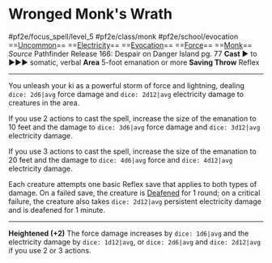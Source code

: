# Wronged Monk's Wrath
#pf2e/focus_spell/level_5 #pf2e/class/monk #pf2e/school/evocation 
==[Uncommon](Uncommon.md)== ==[Electricity](Electricity.md)== ==[Evocation](Evocation.md)== ==[Force](Force.md)== ==[Monk](Monk.md)==
*Source* Pathfinder Release 166: Despair on Danger Island pg. 77
**Cast** ► to ►►► somatic, verbal
**Area** 5-foot emanation or more
**Saving Throw** Reflex

---
You unleash your ki as a powerful storm of force and lightning, dealing `dice: 2d6|avg` force damage and `dice: 2d12|avg` electricity damage to creatures in the area.

If you use 2 actions to cast the spell, increase the size of the emanation to 10 feet and the damage to `dice: 3d6|avg` force damage and `dice: 3d12|avg` electricity damage.

If you use 3 actions to cast the spell, increase the size of the emanation to 20 feet and the damage to `dice: 4d6|avg` force and `dice: 4d12|avg` electricity damage.

Each creature attempts one basic Reflex save that applies to both types of damage. On a failed save, the creature is [Deafened](Deafened.md) for 1 round; on a critical failure, the creature also takes `dice: 2d12|avg` persistent electricity damage and is deafened for 1 minute.

<hr>

**Heightened (+2)** The force damage increases by `dice: 1d6|avg` and the electricity damage by `dice: 1d12|avg`, or `dice: 2d6|avg` and `dice: 2d12|avg` if you use 2 or 3 actions.